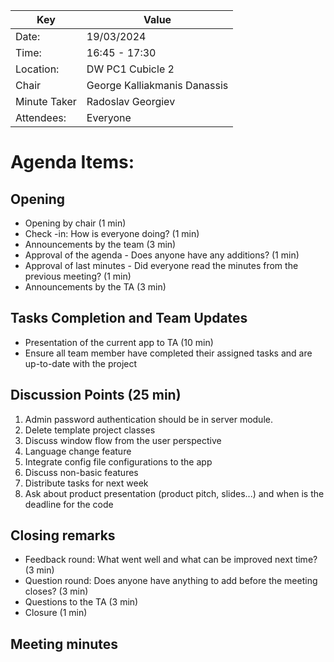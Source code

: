 | Key | Value                        |
| --- |------------------------------|
| Date: | 19/03/2024                   |
| Time: | 16:45 - 17:30                |
| Location: | DW PC1 Cubicle 2             |
| Chair | George Kalliakmanis Danassis |
| Minute Taker | Radoslav Georgiev       |
| Attendees: | Everyone                     |

# Agenda Items:

## Opening
- Opening by chair (1 min)
- Check -in: How is everyone doing? (1 min)
- Announcements by the team (3 min)
- Approval of the agenda - Does anyone have any additions? (1 min)
- Approval of last minutes - Did everyone read the minutes from the previous meeting? (1 min)
- Announcements by the TA (3 min)

## Tasks Completion and Team Updates
- Presentation of the current app to TA (10 min)
- Ensure all team member have completed their assigned tasks and are up-to-date with the project

## Discussion Points (25 min)

1. Admin password authentication should be in server module.
2. Delete template project classes
3. Discuss window flow from the user perspective
4. Language change feature 
5. Integrate config file configurations to the app
6. Discuss non-basic features
7. Distribute tasks for next week 
8. Ask about product presentation (product pitch, slides...) and when is the deadline for the code


## Closing remarks
- Feedback round: What went well and what can be improved next time? (3 min)
- Question round: Does anyone have anything to add before the meeting closes? (3 min)
- Questions to the TA (3 min)
- Closure (1 min)


## Meeting minutes
